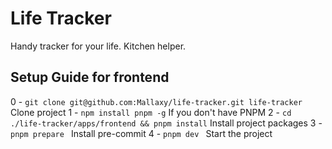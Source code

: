 # Life Tracker

Handy tracker for your life.
Kitchen helper.

## Setup Guide for frontend

0 - `git clone git@github.com:Mallaxy/life-tracker.git life-tracker` Clone project
1 - `npm install pnpm -g` If you don't have PNPM
2 - `cd ./life-tracker/apps/frontend && pnpm install` Install project packages
3 - `pnpm prepare ` Install pre-commit
4 - `pnpm dev ` Start the project
